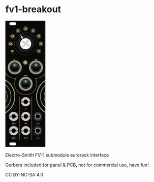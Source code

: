 # fv1-breakout

![fv1 board](./fv1_panel.png)

Electro-Smith FV-1 submodule eurorack interface

Gerbers included for panel & PCB, not for commercial use, have fun!

CC BY-NC-SA 4.0
